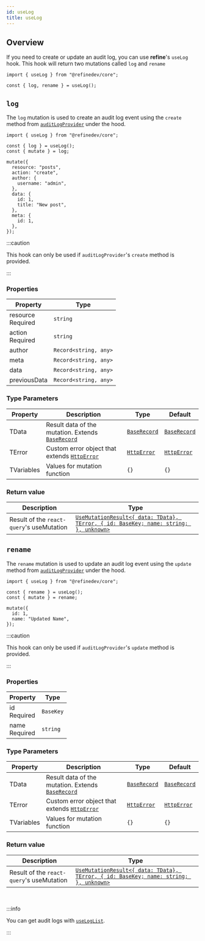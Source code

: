 ```yaml
---
id: useLog
title: useLog
---
```


## Overview

If you need to create or update an audit log, you can use **refine**'s `useLog` hook. This hook will return two mutations called `log` and `rename`

```tsx
import { useLog } from "@refinedev/core";

const { log, rename } = useLog();
```

## `log`

The `log` mutation is used to create an audit log event using the `create` method from [`auditLogProvider`](/docs/api-reference/core/providers/audit-log-provider.md#create) under the hood.

```tsx
import { useLog } from "@refinedev/core";

const { log } = useLog();
const { mutate } = log;

mutate({
  resource: "posts",
  action: "create",
  author: {
    username: "admin",
  },
  data: {
    id: 1,
    title: "New post",
  },
  meta: {
    id: 1,
  },
});
```

:::caution

This hook can only be used if `auditLogProvider`'s `create` method is provided.

:::

### Properties

| Property                                                                                            | Type                  |
| --------------------------------------------------------------------------------------------------- | --------------------- |
| <div className="required-block"><div>resource</div> <div className=" required">Required</div></div> | `string`              |
| <div className="required-block"><div>action</div> <div className=" required">Required</div></div>   | `string`              |
| author                                                                                              | `Record<string, any>` |
| meta                                                                                                | `Record<string, any>` |
| data                                                                                                | `Record<string, any>` |
| previousData                                                                                        | `Record<string, any>` |

### Type Parameters

| Property   | Description                                                                                            | Type                                                              | Default                                                           |
| ---------- | ------------------------------------------------------------------------------------------------------ | ----------------------------------------------------------------- | ----------------------------------------------------------------- |
| TData      | Result data of the mutation. Extends [`BaseRecord`](/docs/api-reference/core/interfaces.md#baserecord) | [`BaseRecord`](/docs/api-reference/core/interfaces.md#baserecord) | [`BaseRecord`](/docs/api-reference/core/interfaces.md#baserecord) |
| TError     | Custom error object that extends [`HttpError`](/docs/api-reference/core/interfaces.md#httperror)       | [`HttpError`](/docs/api-reference/core/interfaces.md#httperror)   | [`HttpError`](/docs/api-reference/core/interfaces.md#httperror)   |
| TVariables | Values for mutation function                                                                           | `{}`                                                              | `{}`                                                              |

### Return value

| Description                               | Type                                                                                                                                           |
| ----------------------------------------- | ---------------------------------------------------------------------------------------------------------------------------------------------- |
| Result of the `react-query`'s useMutation | [`UseMutationResult<{ data: TData}, TError, { id: BaseKey; name: string; }, unknown>`](https://react-query.tanstack.com/reference/useMutation) |

## `rename`

The `rename` mutation is used to update an audit log event using the `update` method from [`auditLogProvider`](/docs/api-reference/core/providers/audit-log-provider.md#update) under the hood.

```tsx
import { useLog } from "@refinedev/core";

const { rename } = useLog();
const { mutate } = rename;

mutate({
  id: 1,
  name: "Updated Name",
});
```

:::caution

This hook can only be used if `auditLogProvider`'s `update` method is provided.

:::

### Properties

| Property                                       | Type      |
| ---------------------------------------------- | --------- |
| id<div className=" required">Required</div>    | `BaseKey` |
| name <div className=" required">Required</div> | `string`  |

### Type Parameters

| Property   | Description                                                                                            | Type                                                              | Default                                                           |
| ---------- | ------------------------------------------------------------------------------------------------------ | ----------------------------------------------------------------- | ----------------------------------------------------------------- |
| TData      | Result data of the mutation. Extends [`BaseRecord`](/docs/api-reference/core/interfaces.md#baserecord) | [`BaseRecord`](/docs/api-reference/core/interfaces.md#baserecord) | [`BaseRecord`](/docs/api-reference/core/interfaces.md#baserecord) |
| TError     | Custom error object that extends [`HttpError`](/docs/api-reference/core/interfaces.md#httperror)       | [`HttpError`](/docs/api-reference/core/interfaces.md#httperror)   | [`HttpError`](/docs/api-reference/core/interfaces.md#httperror)   |
| TVariables | Values for mutation function                                                                           | `{}`                                                              | `{}`                                                              |

### Return value

| Description                               | Type                                                                                                                                           |
| ----------------------------------------- | ---------------------------------------------------------------------------------------------------------------------------------------------- |
| Result of the `react-query`'s useMutation | [`UseMutationResult<{ data: TData}, TError, { id: BaseKey; name: string; }, unknown>`](https://react-query.tanstack.com/reference/useMutation) |

<br />

:::info

You can get audit logs with [`useLogList`](/docs/api-reference/core/hooks/audit-log/useLogList.md).

:::
